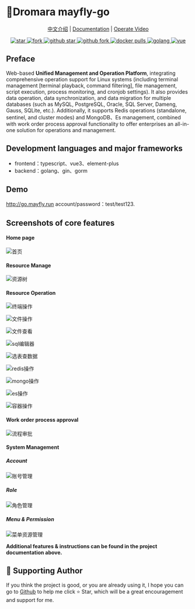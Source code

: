 # 🌈Dromara mayfly-go

<p align="center">
    <a href="./README.md">中文介绍</a> | 
    <a href="https://www.yuque.com/may-fly/mayfly-go">Documentation</a> | 
    <a href="https://space.bilibili.com/484091081/channel/collectiondetail?sid=392854">Operate Video</a> 
</p>

<p align="center">
  <a href="https://gitee.com/dromara/mayfly-go" target="_blank">
    <img src="https://gitee.com/dromara/mayfly-go/badge/star.svg?theme=white" alt="star"/>
    <img src="https://gitee.com/dromara/mayfly-go/badge/fork.svg" alt="fork"/>
  </a>
  <a href="https://github.com/dromara/mayfly-go" target="_blank">
    <img src="https://img.shields.io/github/stars/dromara/mayfly-go.svg?style=social" alt="github star"/>
    <img src="https://img.shields.io/github/forks/dromara/mayfly-go.svg?style=social" alt="github fork"/>
  </a>
  <a href="https://hub.docker.com/r/mayflygo/mayfly-go/tags" target="_blank">
    <img src="https://img.shields.io/docker/pulls/mayflygo/mayfly-go.svg?label=docker%20pulls&color=fac858" alt="docker pulls"/>
  </a>
  <a href="https://github.com/golang/go" target="_blank">
    <img src="https://img.shields.io/badge/Golang-1.22%2B-yellow.svg" alt="golang"/>
  </a>
  <a href="https://cn.vuejs.org" target="_blank">
    <img src="https://img.shields.io/badge/Vue-3.x-green.svg" alt="vue">
  </a>
</p>

## Preface

Web-based **Unified Management and Operation Platform**, integrating comprehensive operation support for Linux systems (including terminal management [terminal playback, command filtering], file management, script execution, process monitoring, and cronjob settings). It also provides data operation, data synchronization, and data migration for multiple databases (such as MySQL, PostgreSQL, Oracle, SQL Server, Dameng, Gauss, SQLite, etc.). Additionally, it supports Redis operations (standalone, sentinel, and cluster modes) and MongoDB、Es management, combined with work order process approval functionality to offer enterprises an all-in-one solution for operations and management.

## Development languages and major frameworks

- frontend：typescript、vue3、element-plus
- backend：golang、gin、gorm

## Demo

http://go.mayfly.run
account/password：test/test123.

## Screenshots of core features

#### Home page

![首页](https://foruda.gitee.com/images/1714378104294194769/149fd257_1240250.png "屏幕截图")

#### Resource Manage

![资源树](https://foruda.gitee.com/images/1757163958991119284/83eb2171_1240250.png "屏幕截图")

#### Resource Operation

![终端操作](https://foruda.gitee.com/images/1757164093410206293/1c7dda30_1240250.png)

![文件操作](https://foruda.gitee.com/images/1757164149388450531/0542398c_1240250.png)

![文件查看](https://foruda.gitee.com/images/1714378482611638688/7753faf6_1240250.png "屏幕截图")


![sql编辑器](https://foruda.gitee.com/images/1757164386318836686/c3b17a52_1240250.png)


![选表查数据](https://foruda.gitee.com/images/1757164281011401749/5109485f_1240250.png)


![redis操作](https://foruda.gitee.com/images/1757164442298752845/4af1b296_1240250.png)


![mongo操作](https://foruda.gitee.com/images/1714378916425714642/77fc0ed9_1240250.png "屏幕截图")

![es操作](https://foruda.gitee.com/images/1757164553845346963/b5b70381_1240250.png)

![容器操作](https://foruda.gitee.com/images/1757164625186816754/2b195e25_1240250.png)


#### Work order process approval

![流程审批](https://foruda.gitee.com/images/1714379057627690037/ad136862_1240250.png "屏幕截图")

#### System Management

##### Account

![账号管理](https://foruda.gitee.com/images/1714379179491881231/c6d802ae_1240250.png "屏幕截图")

##### Role

![角色管理](https://foruda.gitee.com/images/1714379269408676381/6ac1e85c_1240250.png "屏幕截图")

##### Menu & Permission

![菜单资源管理](https://foruda.gitee.com/images/1714379321338009940/a00d6a02_1240250.png "屏幕截图")

**Additional features & instructions can be found in the project documentation above.**

## 💌 Supporting Author

If you think the project is good, or you are already using it, I hope you can go to <a target="_blank" href="https://github.com/dromara/mayfly-go">Github</a> to help me click ⭐ Star, which will be a great encouragement and support for me.
